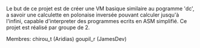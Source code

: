 Le but de ce projet est de créer une VM basique similaire au pogramme 'dc', a savoir une calculette en polonaise inversée pouvant calculer jusqu'à l'infini, capable d'interpreter des programmes ecrits en ASM simplifié.
Ce projet est réalisé par groupe de 2.

Membres:
	chirou_t (Aridias)
	goupil_r (JamesDev)
